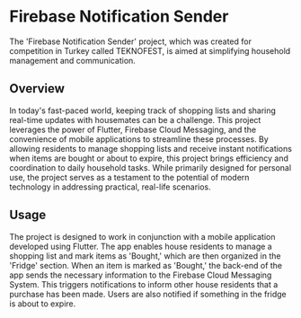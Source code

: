 # Firebase Notification Sender

The 'Firebase Notification Sender' project, which was created for competition in Turkey called TEKNOFEST, is aimed at simplifying household management and communication.

## Overview

In today's fast-paced world, keeping track of shopping lists and sharing real-time updates with housemates can be a challenge. This project leverages the power of Flutter, Firebase Cloud Messaging, and the convenience of mobile applications to streamline these processes. By allowing residents to manage shopping lists and receive instant notifications when items are bought or about to expire, this project brings efficiency and coordination to daily household tasks. While primarily designed for personal use, the project serves as a testament to the potential of modern technology in addressing practical, real-life scenarios.

## Usage

The project is designed to work in conjunction with a mobile application developed using Flutter. The app enables house residents to manage a shopping list and mark items as 'Bought,' which are then organized in the 'Fridge' section. When an item is marked as 'Bought,' the back-end of the app sends the necessary information to the Firebase Cloud Messaging System. This triggers notifications to inform other house residents that a purchase has been made. Users are also notified if something in the fridge is about to expire.
